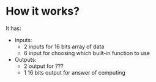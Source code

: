 #                  How it works?

It has:
- Inputs:
    - 2 inputs for 16 bits array of data
    - 6 input for choosing which built-in function to use
- Outputs:
    - 2 output for ???
    - 1 16 bits output for answer of computing
